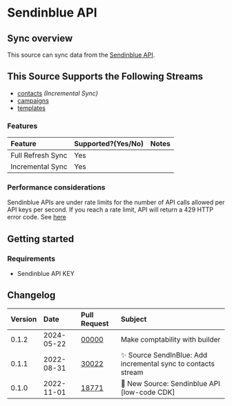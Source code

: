 # Sendinblue API

## Sync overview

This source can sync data from the [Sendinblue API](https://developers.sendinblue.com/).

## This Source Supports the Following Streams

- [contacts](https://developers.brevo.com/reference/getcontacts-1) _(Incremental Sync)_
- [campaigns](https://developers.brevo.com/reference/getemailcampaigns-1)
- [templates](https://developers.brevo.com/reference/getsmtptemplates)

### Features

| Feature           | Supported?\(Yes/No\) | Notes |
| :---------------- | :------------------- | :---- |
| Full Refresh Sync | Yes                  |       |
| Incremental Sync  | Yes                  |       |

### Performance considerations

Sendinblue APIs are under rate limits for the number of API calls allowed per API keys per second. If you reach a rate limit, API will return a 429 HTTP error code. See [here](https://developers.sendinblue.com/docs/how-it-works#rate-limiting)

## Getting started

### Requirements

- Sendinblue API KEY

## Changelog

| Version | Date       | Pull Request                                              | Subject                                                       |
| :------ | :--------- | :-------------------------------------------------------- | :------------------------------------------------------------ |
| 0.1.2   | 2024-05-22 | [00000](https://github.com/airbytehq/airbyte/pull/30022)  | Make comptability with builder                                |
| 0.1.1   | 2022-08-31 | [30022](https://github.com/airbytehq/airbyte/pull/30022)  | ✨ Source SendInBlue: Add incremental sync to contacts stream |
| 0.1.0   | 2022-11-01 | [18771](https://github.com/airbytehq/airbyte/pull/18771)  | 🎉 New Source: Sendinblue API [low-code CDK]                  |
